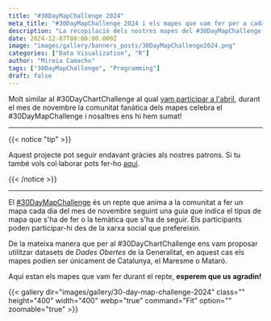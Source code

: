 ```yaml
---
title: "#30DayMapChallenge 2024"
meta_title: "#30DayMapChallenge 2024 i els mapes que vam fer per a cada repte"
description: "La recopilació dels nostres mapes del #30DayMapChallenge d'enguany!"
date: 2024-12-07T00:00:00.000Z
image: "images/gallery/banners_posts/30DayMapChallenge2024.png"
categories: ["Data Visualization", "R"]
author: "Mireia Camacho"
tags: ["30DayMapChallenge", "Programming"]
draft: false
---
```


Molt similar al #30DayChartChallenge al qual [vam participar a l'abril](https://miraidata.es/ca/blog/30-day-chart-challenge-2024/), durant el mes de novembre la comunitat fanàtica dels mapes celebra el #30DayMapChallenge i nosaltres ens hi hem sumat!

<hr>

{{< notice "tip" >}}

Aquest projecte pot seguir endavant gràcies als nostres patrons. Si tu també vols col·laborar pots fer-ho [aquí](https://www.patreon.com/user/creators?u=136816989 "Mirai Data Patreon page").

{{< /notice >}}

<hr>

El [#30DayMapChallenge](https://30daymapchallenge.com/ "Pàgina web amb les guies del repte 2024") és un repte que anima a la comunitat a fer un mapa cada dia del mes de novembre seguint una guia que indica el tipus de mapa que s'ha de fer o la temàtica que s'ha de seguir. Els participants poden participar-hi des de la xarxa social que prefereixin.

De la mateixa manera que per al #30DayChartChallenge ens vam proposar utilitzar datasets de *Dades Obertes* de la Generalitat, en aquest cas els mapes podien ser únicament de Catalunya, el Maresme o Mataró.

Aquí estan els mapes que vam fer durant el repte, **esperem que us agradin!**

{{< gallery dir="images/gallery/30-day-map-challenge-2024" class="" height="400" width="400" webp="true" command="Fit" option="" zoomable="true" >}}

